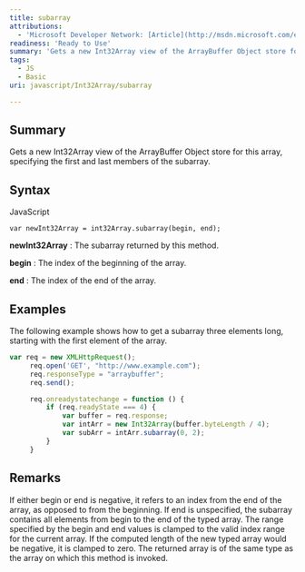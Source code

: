 ```yaml
---
title: subarray
attributions:
  - 'Microsoft Developer Network: [Article](http://msdn.microsoft.com/en-us/library/ie/br230741(v=vs.94).aspx)'
readiness: 'Ready to Use'
summary: 'Gets a new Int32Array view of the ArrayBuffer Object store for this array, specifying the first and last members of the subarray.'
tags:
  - JS
  - Basic
uri: javascript/Int32Array/subarray

---
```

## <span>Summary</span>

Gets a new Int32Array view of the ArrayBuffer Object store for this array, specifying the first and last members of the subarray.

## <span>Syntax</span>

<span class="language">JavaScript</span>

    var newInt32Array = int32Array.subarray(begin, end);

**newInt32Array**
:   The subarray returned by this method.

**begin**
:   The index of the beginning of the array.

**end**
:   The index of the end of the array.

## <span>Examples</span>

The following example shows how to get a subarray three elements long, starting with the first element of the array.

``` js
var req = new XMLHttpRequest();
     req.open('GET', "http://www.example.com");
     req.responseType = "arraybuffer";
     req.send();

     req.onreadystatechange = function () {
         if (req.readyState === 4) {
             var buffer = req.response;
             var intArr = new Int32Array(buffer.byteLength / 4);
             var subArr = intArr.subarray(0, 2);
         }
     }
```

## <span>Remarks</span>

If either begin or end is negative, it refers to an index from the end of the array, as opposed to from the beginning. If end is unspecified, the subarray contains all elements from begin to the end of the typed array. The range specified by the begin and end values is clamped to the valid index range for the current array. If the computed length of the new typed array would be negative, it is clamped to zero. The returned array is of the same type as the array on which this method is invoked.

